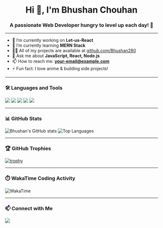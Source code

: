 <h1 align="center">Hi 👋, I'm Bhushan Chouhan</h1>
<h3 align="center">A passionate Web Developer hungry to level up each day! 🚀</h3>

---

- 🔭 I’m currently working on **Let-us-React**
- 🌱 I’m currently learning **MERN Stack**
- 👨‍💻 All of my projects are available at [github.com/Bhushan280](https://github.com/Bhushan280)
- 💬 Ask me about **JavaScript, React, Node.js**
- 📫 How to reach me: **your-email@example.com**
- ⚡ Fun fact: I love anime & building side projects!

---

### 🛠️ Languages and Tools
<p align="left">
  <img src="https://img.shields.io/badge/JavaScript-yellow?style=for-the-badge&logo=javascript&logoColor=black"/>
  <img src="https://img.shields.io/badge/React-20232a?style=for-the-badge&logo=react&logoColor=61DAFB"/>
  <img src="https://img.shields.io/badge/Node.js-339933?style=for-the-badge&logo=nodedotjs&logoColor=white"/>
  <img src="https://img.shields.io/badge/HTML5-E34F26?style=for-the-badge&logo=html5&logoColor=white"/>
  <img src="https://img.shields.io/badge/CSS3-1572B6?style=for-the-badge&logo=css3&logoColor=white"/>
</p>

---

### 📊 GitHub Stats
![Bhushan's GitHub stats](https://github-readme-stats.vercel.app/api?username=Bhushan280&show_icons=true&theme=radical)
![Top Languages](https://github-readme-stats.vercel.app/api/top-langs/?username=Bhushan280&layout=compact&theme=radical)

---

### 🏆 GitHub Trophies
[![trophy](https://github-profile-trophy.vercel.app/?username=Bhushan280&theme=darkhub)](https://github.com/ryo-ma/github-profile-trophy)

---

### ⏱️ WakaTime Coding Activity
<!-- Replace with your own waka stats if you use it -->
![WakaTime](https://github-readme-stats.vercel.app/api/wakatime?username=Bhushan280&theme=radical)

---

### 📫 Connect with Me
<p>
  <a href="https://www.linkedin.com/in/bhushan-chouhan07/" target="_blank">
    <img src="https://img.shields.io/badge/LinkedIn-blue?style=for-the-badge&logo=linkedin&logoColor=white" />
  </a>
</p>
